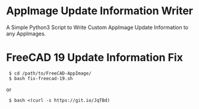 # AppImage Update Information Writer

A Simple Python3 Script to Write Custom AppImage Update Information to any AppImages.

# FreeCAD 19 Update Information Fix

```
 $ cd /path/to/FreeCAD-AppImage/
 $ bash fix-freecad-19.sh
```

or 

```
 $ bash <(curl -s https://git.io/JqTBd)
```
